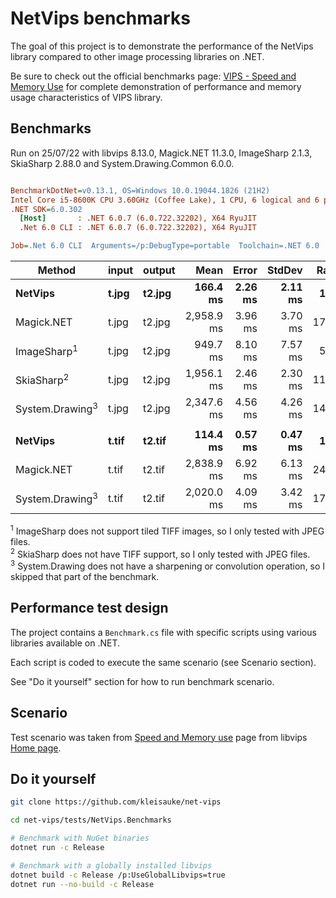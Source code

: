 # NetVips benchmarks

The goal of this project is to demonstrate the performance of the NetVips
library compared to other image processing libraries on .NET.

Be sure to check out the official benchmarks page: [VIPS - Speed and Memory
Use](https://github.com/libvips/libvips/wiki/Speed-and-memory-use)
for complete demonstration of performance and memory usage characteristics
of VIPS library.

## Benchmarks

Run on 25/07/22 with libvips 8.13.0, Magick.NET 11.3.0, ImageSharp 2.1.3, SkiaSharp 2.88.0 and System.Drawing.Common 6.0.0.

``` ini

BenchmarkDotNet=v0.13.1, OS=Windows 10.0.19044.1826 (21H2)
Intel Core i5-8600K CPU 3.60GHz (Coffee Lake), 1 CPU, 6 logical and 6 physical cores
.NET SDK=6.0.302
  [Host]       : .NET 6.0.7 (6.0.722.32202), X64 RyuJIT
  .Net 6.0 CLI : .NET 6.0.7 (6.0.722.32202), X64 RyuJIT

Job=.Net 6.0 CLI  Arguments=/p:DebugType=portable  Toolchain=.NET 6.0  

```
|                     Method | input | output |       Mean |   Error |  StdDev | Ratio | RatioSD |
|--------------------------- |------ |------- |-----------:|--------:|--------:|------:|--------:|
|                    **NetVips** | **t.jpg** | **t2.jpg** |   **166.4 ms** | **2.26 ms** | **2.11 ms** |  **1.00** |    **0.00** |
|                 Magick.NET | t.jpg | t2.jpg | 2,958.9 ms | 3.96 ms | 3.70 ms | 17.79 |    0.23 |
|     ImageSharp<sup>1</sup> | t.jpg | t2.jpg |   949.7 ms | 8.10 ms | 7.57 ms |  5.71 |    0.09 |
|      SkiaSharp<sup>2</sup> | t.jpg | t2.jpg | 1,956.1 ms | 2.46 ms | 2.30 ms | 11.76 |    0.15 |
| System.Drawing<sup>3</sup> | t.jpg | t2.jpg | 2,347.6 ms | 4.56 ms | 4.26 ms | 14.11 |    0.18 |
|                            |       |        |            |         |         |       |         |
|                    **NetVips** | **t.tif** | **t2.tif** |   **114.4 ms** | **0.57 ms** | **0.47 ms** |  **1.00** |    **0.00** |
|                 Magick.NET | t.tif | t2.tif | 2,838.9 ms | 6.92 ms | 6.13 ms | 24.82 |    0.12 |
| System.Drawing<sup>3</sup> | t.tif | t2.tif | 2,020.0 ms | 4.09 ms | 3.42 ms | 17.66 |    0.08 |

<sup>1</sup> ImageSharp does not support tiled TIFF images, so I only tested with JPEG files.  
<sup>2</sup> SkiaSharp does not have TIFF support, so I only tested with JPEG files.  
<sup>3</sup> System.Drawing does not have a sharpening or convolution operation, so I skipped that part of the benchmark.

## Performance test design

The project contains a `Benchmark.cs` file with specific scripts 
using various libraries available on .NET.

Each script is coded to execute the same scenario (see Scenario section).

See "Do it yourself" section for how to run benchmark scenario.

## Scenario

Test scenario was taken from [Speed and Memory
use](https://github.com/libvips/libvips/wiki/Speed-and-memory-use)
page from libvips [Home
page](https://libvips.github.io/libvips/).

## Do it yourself

```bash
git clone https://github.com/kleisauke/net-vips

cd net-vips/tests/NetVips.Benchmarks

# Benchmark with NuGet binaries
dotnet run -c Release

# Benchmark with a globally installed libvips
dotnet build -c Release /p:UseGlobalLibvips=true
dotnet run --no-build -c Release
```
